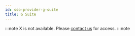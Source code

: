 ```yaml
---
id: sso-provider-g-suite
title: G Suite
---
```


:::note
X is not available. Please [contact us](mailto:support@phasetwo.io) for access.
:::note
